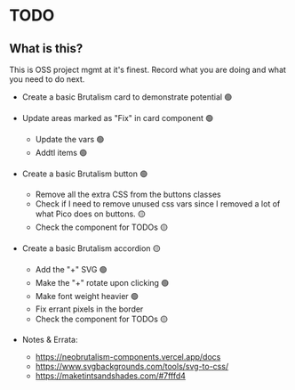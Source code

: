 # TODO

## What is this?

This is OSS project mgmt at it's finest. Record what you are doing and what you need to do next.

- Create a basic Brutalism card to demonstrate potential 🟢
- Update areas marked as "Fix" in card component 🟢
  - Update the vars 🟢
  - Addtl items 🟢

- Create a basic Brutalism button 🟢
  - Remove all the extra CSS from the buttons classes 
  - Check if I need to remove unused css vars since I removed a lot of what Pico does on buttons. 🟡
  - Check the component for TODOs 🟡

- Create a basic Brutalism accordion 🟡
  - Add the "+" SVG 🟢
  - Make the "+" rotate upon clicking 🟢
  - Make font weight heavier 🟢
  - Fix errant pixels in the border 
  - Check the component for TODOs 🟡


- Notes & Errata:
  - https://neobrutalism-components.vercel.app/docs
  - https://www.svgbackgrounds.com/tools/svg-to-css/
  - https://maketintsandshades.com/#7fffd4 
